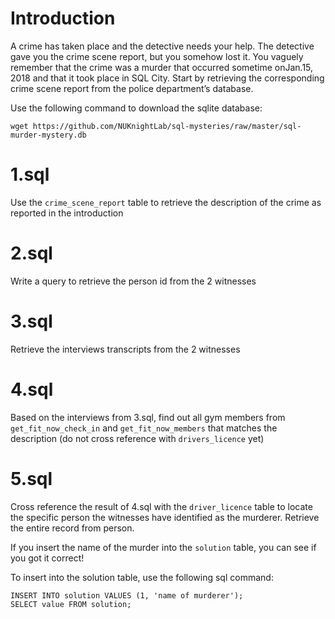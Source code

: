 # Introduction

A crime has taken place and the detective needs your help. The detective gave 
you the crime scene report, but you somehow lost it. You vaguely remember that 
the crime was a ​murder​ that occurred sometime on ​Jan.15, 2018​ and that it took 
place in SQL City. Start by retrieving the corresponding crime scene report from 
the police department’s database.

Use the following command to download the sqlite database:

```
wget https://github.com/NUKnightLab/sql-mysteries/raw/master/sql-murder-mystery.db
```

# 1.sql

Use the `crime_scene_report` table to retrieve the description of the 
crime as reported in the introduction

# 2.sql

Write a query to retrieve the person id from the 2 witnesses

# 3.sql

Retrieve the interviews transcripts from the 2 witnesses

# 4.sql

Based on the interviews from 3.sql, find out all gym members from 
`get_fit_now_check_in` and `get_fit_now_members` that
matches the description (do not cross reference with `drivers_licence` yet)

# 5.sql

Cross reference the result of 4.sql with the `driver_licence` table
to locate the specific person the witnesses have identified as the murderer.
Retrieve the entire record from person.

If you insert the name of the murder into the `solution` table, you can 
see if you got it correct!  

To insert into the solution table, use the following sql command:

```
INSERT INTO solution VALUES (1, 'name of murderer');
SELECT value FROM solution;
```
